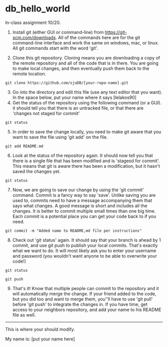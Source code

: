 # db_hello_world


In-class assignment 10/20.


1) Install git (either GUI or command-line) from https://git-scm.com/downloads. All of the commands here are for the git command-line interface and work the same on windows, mac, or linux. All git commands start with the word 'git'.


2) Clone this git repository. Cloning means you are downloading a copy of the remote repository and all of the code that is in there. You are going to make local changes, and then eventually push them back to the remote location.
```
git clone https://github.com/sjuDB/[your-repo-name].git
```

3) Go into the directory and edit this file (use any text editor that you want). In the space below, put your name where it says [lelakos90]
4) Get the status of the repository using the following command (or a GUI). it should tell you that there is an untracked file, or that there are 'changes not staged for commit'
```
git status
```

5) In order to save the change locally, you need to make git aware that you want to save the file using 'git add' on the file. 
```
git add README.md
```

6) Look at the status of the repository again. It should now tell you that there is a single file that has been modified and is 'stagesd for commit'. This means that git is aware there has been a modification, but it hasn't saved the changes yet.
```
git status
```

7) Now, we are going to save our change by using the 'git commit' command. Commit is a fancy way to say 'save'. Unlike saving you are used to, commits need to have a message accompanying them that says what changes. A good message is short and includes all the changes. It is better to commit multiple small times than one big time. Each commit is a potential place you can get your code back to if you need.

```
git commit -m "Added name to README,md file per instructions"
```

8) Check out 'git status' again. It should say that your branch is ahead by 1 commit, and use git push to publish your local commits. That's exactly what we want to do. It will most likely ask you to enter your username and password (you wouldn't want anyone to be able to overwrite your code!)

```
git status

git push 
```

9) That's it! Know that multiple people can commit to the repository and it will automatically merge the change. If your friend added to the code, but you did too and want to merge them, you''ll have to use 'git pull' before 'git push' to integrate the changes in. If you have time, get access to your neighbors repository, and add your name to his README file as well.


---------


This is where your should modify.


My name is: [put your name here]
